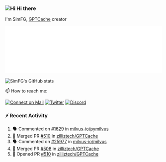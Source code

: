 ### <img src='https://qpluspicture.oss-cn-beijing.aliyuncs.com/6LjjQA/Hi.gif' alt='Hi' width="24"/> Hi there

I'm SimFG, [GPTCache](https://github.com/zilliztech/GPTCache) creator

![Metrics 👋](/metrics.plugin.followup.user.svg)

![SimFG's GitHub stats](https://github-readme-stats.vercel.app/api?username=SimFG&show_icons=true&theme=radical&count_private=true)

📫 How to reach me:

[![Connect on Mail](https://img.shields.io/badge/Ask%20me-anything-1abc9c.svg)](mailto:1142838399@qq.com)
[![Twitter](https://img.shields.io/twitter/follow/FogSim?style=social)](https://twitter.com/FogSim)
[![Discord](https://img.shields.io/discord/1092648432495251507?label=Discord&logo=discord)](https://discord.gg/Q8C6WEjSWV)

### :zap: Recent Activity

<!--START_SECTION:activity-->
1. 🗣 Commented on [#1629](https://github.com/milvus-io/pymilvus/issues/1629) in [milvus-io/pymilvus](https://github.com/milvus-io/pymilvus)
2. 🎉 Merged PR [#510](https://github.com/zilliztech/GPTCache/pull/510) in [zilliztech/GPTCache](https://github.com/zilliztech/GPTCache)
3. 🗣 Commented on [#25977](https://github.com/milvus-io/milvus/issues/25977) in [milvus-io/milvus](https://github.com/milvus-io/milvus)
4. 🎉 Merged PR [#508](https://github.com/zilliztech/GPTCache/pull/508) in [zilliztech/GPTCache](https://github.com/zilliztech/GPTCache)
5. 💪 Opened PR [#510](https://github.com/zilliztech/GPTCache/pull/510) in [zilliztech/GPTCache](https://github.com/zilliztech/GPTCache)
<!--END_SECTION:activity-->

